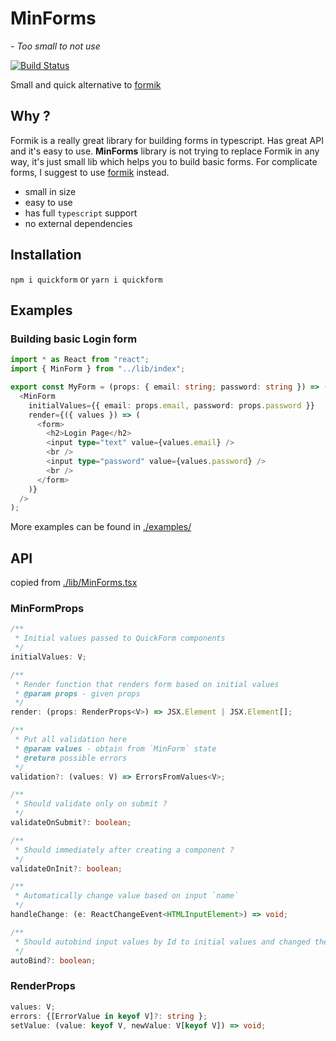 # MinForms

_- Too small to not use_

[![Build Status](https://travis-ci.org/dderevjanik/minforms.svg?branch=master)](https://travis-ci.org/dderevjanik/minforms)

Small and quick alternative to [formik](https://github.com/jaredpalmer/formik)

## Why ?

Formik is a really great library for building forms in typescript. Has great API
and it's easy to use. **MinForms** library is not trying to replace Formik in any
way, it's just small lib which helps you to build basic forms. For complicate
forms, I suggest to use [formik](https://github.com/jaredpalmer/formik) instead.

* small in size
* easy to use
* has full `typescript` support
* no external dependencies

## Installation

`npm i quickform` or `yarn i quickform`

## Examples

### Building basic Login form

```typescript
import * as React from "react";
import { MinForm } from "../lib/index";

export const MyForm = (props: { email: string; password: string }) => (
  <MinForm
    initialValues={{ email: props.email, password: props.password }}
    render={({ values }) => (
      <form>
        <h2>Login Page</h2>
        <input type="text" value={values.email} />
        <br />
        <input type="password" value={values.password} />
        <br />
      </form>
    )}
  />
);
```

More examples can be found in [./examples/](./examples)

## API

copied from [./lib/MinForms.tsx](./lib/MinForms.tsx)

### MinFormProps<V>

```typescript
/**
 * Initial values passed to QuickForm components
 */
initialValues: V;

/**
 * Render function that renders form based on initial values
 * @param props - given props
 */
render: (props: RenderProps<V>) => JSX.Element | JSX.Element[];

/**
 * Put all validation here
 * @param values - obtain from `MinForm` state
 * @return possible errors
 */
validation?: (values: V) => ErrorsFromValues<V>;

/**
 * Should validate only on submit ?
 */
validateOnSubmit?: boolean;

/**
 * Should immediately after creating a component ?
 */
validateOnInit?: boolean;

/**
 * Automatically change value based on input `name`
 */
handleChange: (e: ReactChangeEvent<HTMLInputElement>) => void;

/**
 * Should autobind input values by Id to initial values and changed them onChange ?
 */
autoBind?: boolean;
```

### RenderProps<V>

```typescript
values: V;
errors: {[ErrorValue in keyof V]?: string };
setValue: (value: keyof V, newValue: V[keyof V]) => void;
```
